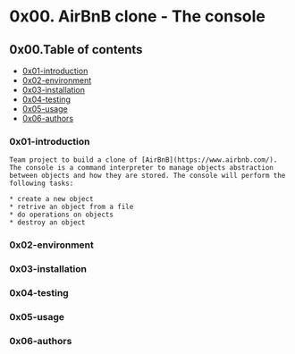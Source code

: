 # **0x00. AirBnB clone - The console**

## **0x00.Table of contents**

* [0x01-introduction](#0x01-introduction)
* [0x02-environment](#0x02-environment)
* [0x03-installation](#0x03-installation)
* [0x04-testing](#0x04-testing)
* [0x05-usage](#0x05-usage)
* [0x06-authors](#0x06-authors)

### **0x01-introduction**

`Team project to build a clone of [AirBnB](https://www.airbnb.com/).
The console is a command interpreter to manage objects abstraction between objects and how they are stored.
The console will perform the following tasks:`

~~~~
* create a new object
* retrive an object from a file
* do operations on objects
* destroy an object
~~~~

### **0x02-environment**



### **0x03-installation**




### **0x04-testing**


### **0x05-usage**


### **0x06-authors**

